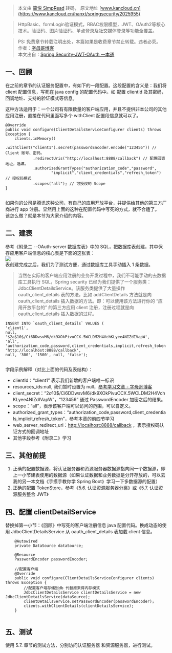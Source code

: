 > 本文由 [简悦 SimpRead](http://ksria.com/simpread/) 转码， 原文地址 [www.kancloud.cn](https://www.kancloud.cn/hanxt/springsecurity/2025955)

> HttpBasic、formLogin验证模式，RBAC权限模型，JWT、OAuth2等核心技术。验证码、图片验证码、单点登录及社交媒体登录等功能全覆盖。

> PS: 免费章节转载注明出处，本篇如果是收费章节禁止转载。违者必究。  
> 作者：[字母哥博客](http://www.zimug.com)  
> 本文出自：[Spring Security-JWT-OAuth 一本通](http://springboot.zimug.com)

一、回顾
----

在之前的章节的认证服务配置中，有如下的一段配置。这段配置的含义是：我们将 client 配置信息，写死在 java config 的配置代码中。如 配置 clientId 及其密码，回调地址、支持的验证模式等信息。

这种方法适用于：一个公司有有限数量的客户端应用，并且不提供非本公司的其他应用注册，直接在代码里面写多个 withClient 配置段信息就可以了。

```
@Override
public void configure(ClientDetailsServiceConfigurer clients) throws Exception {
    clients.inMemory()
            .withClient("client1").secret(passwordEncoder.encode("123456")) // Client 账号、密码。
            .redirectUris("http://localhost:8888/callback") // 配置回调地址，选填。
            .authorizedGrantTypes("authorization_code","password",
                    "implicit","client_credentials","refresh_token") // 授权码模式
            .scopes("all"); // 可授权的 Scope
}


```

如果你的公司是腾讯这种公司，有自己的应用开放平台，并提供给其他的第三方厂商进行 app 注册。显然用上面的这种在配置代码中写死的方式，就不合适了。  
该怎么做？就是本节为大家介绍的内容。

二、建表
----

参考《附录二 --OAuth-server 数据库表》中的 SQL，把数据库表创建，其中保存应用客户端信息的核心表是下面的这张表：  
![](https://img.kancloud.cn/06/7f/067f8f85048f7643e827307ead2efc2d_768x358.png)  
表创建完成之后，我们为了测试方便，通过数据库工具手动插入 1 条数据。

> 当然在实际的客户端应用注册的业务开发过程中，我们不可能手动的去数据库工具执行 SQL，Spring security 已经为我们提供了一个服务类：JdbcClientDetailsService。该服务类提供了大量操作 oauth_client_details 表的方法，比如 addClientDetails 方法就是向 oauth_client_details 插入数据的方法。即：可以使用该方法进行你的 “应用开放平台的” 的第三方应用 client 注册，注册过程就是向 oauth_client_details 插入数据的过程。

```
INSERT INTO `oauth_client_details` VALUES (
'client1',
null,
'$2a$10$/Ci6DDwsvM6/dk9XOkPivuCCX.5WCLDM2H4VchKLyee4NIZdIVapW',
'all', 
'authorization_code,password,client_credentials,implicit,refresh_token', 
'http://localhost:8888/callback', 
null, '300', '1500', null, 'false');


```

字段示例解释（对比上面的代码及表结构）：

*   clientId：“client1” 表示我们新增的客户端唯一标识
*   resources_ids:null, 我们暂时设置为 null，[参考学习文章 - 字母哥博客](http://www.zimug.com/other/java/spring-security-oauth2%e4%b9%8bresource_id%e9%85%8d%e7%bd%ae%e4%b8%8e%e9%aa%8c%e8%af%81/.html)
*   client_secret：“$2a$10$/Ci6DDwsvM6/dk9XOkPivuCCX.5WCLDM2H4VchKLyee4NIZdIVapW”，“123456” 通过 PasswordEncoder 加密之后的结果。
*   scope：“all”，表示该客户端可以访问的范围，可以自定义。
*   authorized_grant_types：“authorization_code,password,client_credentials,implicit,refresh_token”，参考本章的前四节学习
*   web_server_redirect_uri：[http://localhost:8888/callback](http://localhost:8888/callback) ，表示授权码认证方式的回调地址
*   其他字段参考《附录二》学习

三、其他前提
------

1.  正确的配置数据源，将认证服务器和资源服务器数据源指向同一个数据源，即上一小节建表使用的数据源（如果认证数据和业务数据是分开存放的，可以去我的另一本文档《手摸手教你学 Spring Boot》学习一下多数据源的配置）
2.  正确的配置 TokenStore，参考《5.6. 认证资源服务器分离》或《5.7. 认证资源服务整合 JWT》

四、配置 clientDetailService
------------------------

替换掉第一小节：《回顾》中写死的客户端注册信息 java 配置代码。换成动态的使用 JdbcClientDetailsService 从 oauth_client_details 表加载 client 信息。

```
    @Autowired
    private DataSource dataSource;

    @Resource
    PasswordEncoder passwordEncoder;

    //配置客户端
    @Override
    public void configure(ClientDetailsServiceConfigurer clients) throws Exception {
        //配置客户端存储到db 代替原来得内存模式
        JdbcClientDetailsService clientDetailsService = new JdbcClientDetailsService(dataSource);
        clientDetailsService.setPasswordEncoder(passwordEncoder);
        clients.withClientDetails(clientDetailsService);
    }


```

五、测试
----

使用 5.7. 章节的测试方法，分别访问认证服务器 和资源服务器，进行测试。